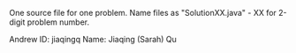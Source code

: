 One source file for one problem.
Name files as "SolutionXX.java" - XX for 2-digit problem number.

Andrew ID: jiaqingq
Name: Jiaqing (Sarah) Qu
